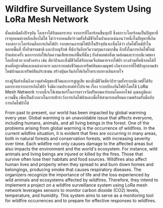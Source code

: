 # Wildfire Surveillance System Using LoRa Mesh Network 
ตั้งแต่อดีตถึงปัจจุบัน โลกเราได้รับผลกระทบ จากการที่โลกร้อนขึ้นทุกปี ซึ่งสภาวะโลกร้อนเป็นปัญหาที่เราทุกคนต่างหลีกเลี่ยงไม่ได้ ไม่ว่าจากคนสัตว์รวมทั้งสิ่งมีชีวิตในป่าและแน่นอนว่าหนึ่งในปัญหาที่เกิดจากสภาวะโลกร้อนคือการเกิดไฟป่า จากสถานการณ์ไฟป่าในปัจจุบันจะเห็นได้ว่า เกิดไฟไหม้ป่าในหลายพื้นที่ ทั้งป่าธรรมชาติ และป่าอนุรักษ์ ที่นับวันยิ่งทวีความรุนแรงมากขึ้น อีกทั้งในการเกิดไฟไหม้ป่าแต่ละครั้ง นอกจากก่อให้เกิดความเสียหายแก่พื้นที่นั้นๆ ยังส่งผลต่อสิ่งแวดล้อมและระบบนิเวศของโลกอีกด้วย ยกตัวอย่าง เช่น สัตว์ป่าและสิ่งมีชีวิตได้รับบาดเจ็บล้มตายจากไฟป่า บางส่วนที่หนีรอดได้ก็ขาดที่อยู่อาศัยและแหล่งอาหาร ผลกระทบต่อชีวิตและทรัพย์สินของมนุษย์ เกิดจากการที่ไฟป่าลุกลามเข้าไหม้บ้านและทรัพย์สินประชาชน สร้างฝุ่นควันก่อให้เกิดโรคระบบทางเดินหายใจ 

ทางผู้จัดทำเห็นถึงความสำคัญของชีวิตและการสูญเสีย ของสิ่งมีชีวิตสัตว์ป่ารวมทั้งระบบนิเวศที่ได้รับผลกระทบจากการเกิดไฟป่า จึงมีความประสงค์ทำโปรเจค เรื่อง ระบบป้องกันไฟป่าโดยใช้ LoRa Mesh Network  ระบบนี้จะใช้เซนเซอร์ในการตรวจวัดปริมาณคาร์บอนไดออกไซด์ อุณหภูมิและความชื้น เพื่อเป็นตัวกลางในการเฝ้าระวังการเกิดไฟป่าและเพื่อให้สามารถเตรียมความพร้อมรับมือกับการเกิดไฟป่าได้ 

From past to present, our world has been impacted by global warming every year. Global warming is an unavoidable issue that affects everyone, including humans, animals, and all living beings in the forest. One of the problems arising from global warming is the occurrence of wildfires. In the current wildfire situation, it is evident that fires are occurring in many areas, both in natural forests and conservation forests, with increasing severity over time. Each wildfire not only causes damage to the affected areas but also impacts the environment and the world's ecosystem. For instance, wild animals and living beings are injured or killed by the fires. Those that survive often lose their habitats and food sources. Wildfires also affect human lives and property when they spread to and burn down homes and belongings, producing smoke that causes respiratory diseases. The organizers recognize the importance of life and the loss experienced by wild animals and ecosystems affected by wildfires. Therefore, they intend to implement a project on a wildfire surveillance system using LoRa mesh network leverages sensors to monitor carbon dioxide (CO2) levels, temperature, and humidity. This system aims to serve as a monitoring tool for wildfire occurrences and to prepare for effective responses to wildfires. 
